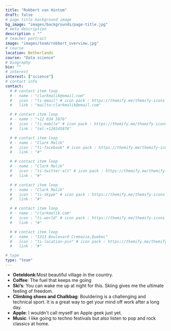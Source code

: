 ```yaml
---
title: "Robbert van Hintum"
draft: false
# page title background image
bg_image: "images/backgrounds/page-title.jpg"
# meta description
description : ""
# teacher portrait
image: "images/team/robbert_overview.jpg"
# course
location: Netherlands
course: "Data science"
# biography
bio: ""
# interest
interest: ["science"]
# contact info
contact:
  # # contact item loop
  # - name : "clarkmalik@email.com"
  #   icon : "ti-email" # icon pack : https://themify.me/themify-icons
  #   link : "mailto:clarkmalik@email.com"

  # # contact item loop
  # - name : "+12 034 5876"
  #   icon : "ti-mobile" # icon pack : https://themify.me/themify-icons
  #   link : "tel:+120345876"

  # # contact item loop
  # - name : "Clark Malik"
  #   icon : "ti-facebook" # icon pack : https://themify.me/themify-icons
  #   link : "#"

  # # contact item loop
  # - name : "Clark Malik"
  #   icon : "ti-twitter-alt" # icon pack : https://themify.me/themify-icons
  #   link : "#"

  # # contact item loop
  # - name : "Clark Malik"
  #   icon : "ti-skype" # icon pack : https://themify.me/themify-icons
  #   link : "#"

  # # contact item loop
  # - name : "clarkmalik.com"
  #   icon : "ti-world" # icon pack : https://themify.me/themify-icons
  #   link : "#"

  # # contact item loop
  # - name : "1313 Boulevard Cremazie,Quebec"
  #   icon : "ti-location-pin" # icon pack : https://themify.me/themify-icons
  #   link : "#"

# type
type: "team"
---
```


* **Oeteldonk**:Most beautiful village in the country.
* **Coffee**: The fuel that keeps me going
* **Ski’s**: You can wake me up at night for this. Skiing gives me the ultimate feeling of freedom.
* **Climbing shoes and Chalkbag**: Bouldering is a challenging and technical sport. It is a great way to get your mind off work after a long day.
* **Apple**: I wouldn't call myself an Apple geek just yet.
* **Music**: I like going to techno festivals but also listen to pop and rock classics at home.
